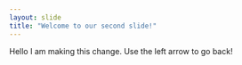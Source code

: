 ```yaml
---
layout: slide
title: "Welcome to our second slide!"
---
```

Hello I am making this change.
Use the left arrow to go back!
